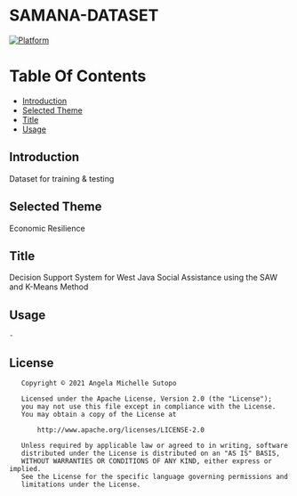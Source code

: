 # SAMANA-DATASET

[![Platform](https://img.shields.io/badge/platform-Microsoft%20Excel-brightgreen.svg)](https://www.microsoft.com/en-ww/microsoft-365/excel)

# Table Of Contents

- [Introduction](#introduction)
- [Selected Theme](#selected-theme)
- [Title](#title)
- [Usage](#usage)

## Introduction

Dataset for training &amp; testing 

## Selected Theme

Economic Resilience

## Title

Decision Support System for West Java Social Assistance using the SAW and K-Means Method

## Usage

```
-
```

## License

```
   Copyright © 2021 Angela Michelle Sutopo

   Licensed under the Apache License, Version 2.0 (the "License");
   you may not use this file except in compliance with the License.
   You may obtain a copy of the License at

       http://www.apache.org/licenses/LICENSE-2.0

   Unless required by applicable law or agreed to in writing, software
   distributed under the License is distributed on an "AS IS" BASIS,
   WITHOUT WARRANTIES OR CONDITIONS OF ANY KIND, either express or implied.
   See the License for the specific language governing permissions and
   limitations under the License.

```





